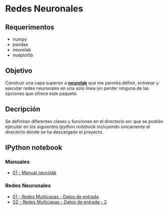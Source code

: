 
# Redes Neuronales

## Requerimentos
 * numpy
 * pandas
 * neurolab
 * matplotlib

## Objetivo
Construir una capa superior a [**neurolab**](http://pythonhosted.org/neurolab/) que me permita definir, entrenar y ejecutar redes neuronales en una solo línea sin perder ninguna de las opciones que ofrece este paquete.

## Decripción

Se definiran diferentes clases y funciones en el directorio *src* que se podrán ejecutar en los siguientes *Ipython notebook* incluyendo únicamente el directorio donde se ha descargado el proyecto.

## IPython notebook
 
### Manuales
* [01 - Manual neurolab](https://github.com/tommorales/neuronalNetwork/blob/master/user/neuroLab-manual-01.ipynb)
### Redes Neuronales
* [01 - Redes Multicapas - Datos de entrada](https://github.com/tommorales/neuronalNetwork/blob/master/user/datos_entrada_normalizacion.ipynb)
* [02 - Redes Multicapas - Datos de entrada - 2](https://github.com/tommorales/neuronalNetwork/blob/develop/user/datos_entrada_normalizacion_2.ipynb)




